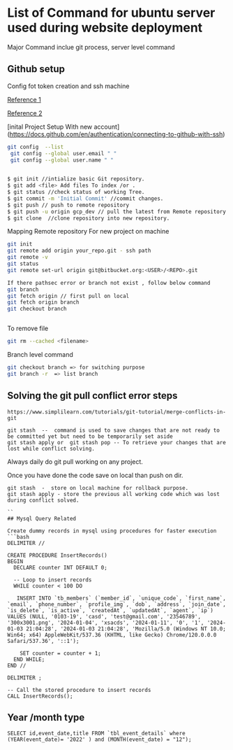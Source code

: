
# List of Command for ubuntu server used during website deployment

Major Command inclue git process, server level command


## Github setup

Config fot token creation and ssh machine

[Reference 1](https://stackoverflow.com/questions/12940626/github-error-message-permission-denied-publickey
)

[Reference 2](https://help.github.com/en/articles/error-permission-denied-publickey)

[inital Project Setup With new account] (https://docs.github.com/en/authentication/connecting-to-github-with-ssh)



```bash
git config  --list
 git config --global user.email " "
 git config --global user.name " "
    
```

```bash
$ git init //intialize basic Git repository.
$ git add <file> Add files To index /or .
$ git status //check status of working Tree.
$ git commit -m 'Initial Commit' //commit changes.
$ git push // push to remote repository 
$ git push -u origin gcp_dev // pull the latest from Remote repository
$ git clone  //clone repository into new repository.
```
Mapping Remote repository For new project on machine

```bash
git init  
git remote add origin your_repo.git - ssh path  
git remote -v  
git status
git remote set-url origin git@bitbucket.org:<USER>/<REPO>.git

If there pathsec error or branch not exist , follow below command
git branch
git fetch origin // first pull on local
git fetch origin branch
git checkout branch 



```
To remove file

```bash
git rm --cached <filename>
```

Branch level command 
```bash
git checkout branch => for switching purpose
git branch -r  => list branch

```

## Solving the git pull conflict error steps

```
https://www.simplilearn.com/tutorials/git-tutorial/merge-conflicts-in-git

git stash  --  command is used to save changes that are not ready to be committed yet but need to be temporarily set aside
git stash apply or  git stash pop -- To retrieve your changes that are lost while conflict solving.

```

Always daily do git pull working on any project.

Once you have done the code save on local than push on dir.

```
git stash  -  store on local machine for rollback purpose.
git stash apply - store the previous all working code which was lost during conflict solved.

``
## Mysql Query Related

Create dummy records in mysql using procedures for faster execution
```bash
DELIMITER //

CREATE PROCEDURE InsertRecords()
BEGIN
  DECLARE counter INT DEFAULT 0;

  -- Loop to insert records
  WHILE counter < 100 DO
    
   INSERT INTO `tb_members` (`member_id`, `unique_code`, `first_name`, `email`, `phone_number`, `profile_img`, `dob`, `address`, `join_date`, `is_delete`, `is_active`, `createdAt`, `updatedAt`, `agent`, `ip`) VALUES (NULL, '0103-19', 'casd', 'test@gmail.com', '23546789', '300x3001.png', '2024-01-04', 'xsacds', '2024-01-11', '0', '1', '2024-01-03 21:04:28', '2024-01-03 21:04:28', 'Mozilla/5.0 (Windows NT 10.0; Win64; x64) AppleWebKit/537.36 (KHTML, like Gecko) Chrome/120.0.0.0 Safari/537.36', '::1');
    
    SET counter = counter + 1;
  END WHILE;
END //

DELIMITER ;

-- Call the stored procedure to insert records
CALL InsertRecords();

```

## Year /month type

```
SELECT id,event_date,title FROM `tbl_event_details` where (YEAR(event_date)= '2022' ) and (MONTH(event_date) = "12");

```
